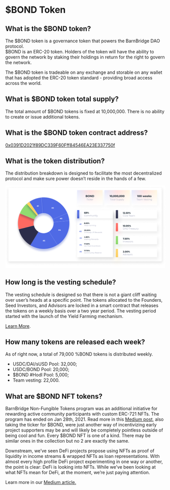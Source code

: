 # $BOND Token

## What is the $BOND token?

The $BOND token is a governance token that powers the BarnBridge DAO protocol.  
$BOND is an ERC-20 token. Holders of the token will have the ability to govern the network by staking their holdings in return for the right to govern the network.  
  
The $BOND token is tradeable on any exchange and storable on any wallet that has adopted the ERC-20 token standard - providing broad access across the world.

## What is $BOND token total supply?

The total amount of $BOND tokens is fixed at 10,000,000. There is no ability to create or issue additional tokens.

## What is the $BOND token contract address?

[0x0391D2021f89DC339F60Fff84546EA23E337750f](https://etherscan.io/token/0x0391D2021f89DC339F60Fff84546EA23E337750f)

## What is the token distribution?

The distribution breakdown is designed to facilitate the most decentralized protocol and make sure power doesn’t reside in the hands of a few. 

![](../.gitbook/assets/image%20%284%29.png)

## How long is the vesting schedule?

The vesting schedule is designed so that there is not a giant cliff waiting over user’s heads at a specific point. The tokens allocated to the Founders, Seed Investors, and Advisors are locked in a smart contract that releases the tokens on a weekly basis over a two year period. The vesting period started with the launch of the Yield Farming mechanism.  
  
[Learn More](https://github.com/BarnBridge/BarnBridge-Whitepaper#311-fair-vesting).

## How many tokens are released each week?

As of right now, a total of 79,000 %BOND tokens is distributed weekly.

* USDC/DAI/sUSD Pool: 32,000;
* USDC/BOND Pool: 20,000;
* $BOND \#Hodl Pool: 5,000;
* Team vesting: 22,000.

## What are $BOND NFT tokens?

BarnBridge Non-Fungible Tokens program was an additional initiative for rewarding active community participants with custom ERC-721 NFTs. The program has ended on Jan 28th, 2021. Read more in this [Medium post](https://medium.com/barnbridge/sunsetting-our-nft-program-with-community-rewards-85fc8fd1a82a), also taking the ticker for $BOND, were just another way of incentivizing early project supporters may be and will likely be completely pointless outside of being cool and fun. Every $BOND NFT is one of a kind. There may be similar ones in the collection but no 2 are exactly the same.  
  
Downstream, we’ve seen DeFi projects propose using NFTs as proof of liquidity in income streams & wrapped NFTs as loan representations. With almost every high profile DeFi project experimenting in one way or another, the point is clear: DeFi is looking into NFTs. While we’ve been looking at what NFTs mean for DeFi, at the moment, we’re just paying attention.  
  
Learn more in our [Medium article.](https://medium.com/barnbridge/introducing-the-barnbridge-erc-721-the-nft-bond-collection-ca2be6aefa84)

